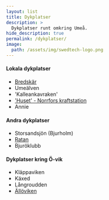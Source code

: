 ```yaml
---
layout: list
title: Dykplatser
description: >
  Dykplatser runt omkring Umeå.
hide_description: true
permalink: /dykplatser/
image:
  path: /assets/img/swedtech-logo.png
---
```


#### Lokala dykplatser

* [Bredskär](bredskar)
* Umeälven
* 'Kalleankavraken'
* ['Huset' - Norrfors kraftstation](huset)
* Annie

#### Andra dykplatser

* Storsandsjön (Bjurholm)
* [Ratan](ratan)
* Bjuröklubb

#### Dykplatser kring Ö-vik

* Kläppaviken
* Käxed
* Långroudden
* [Ällöviken](alloviken)
